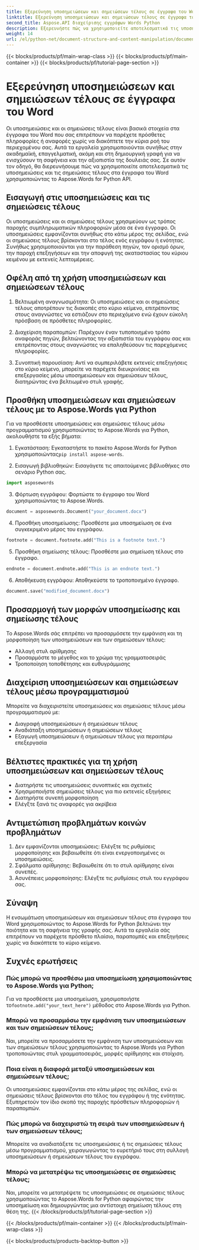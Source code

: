 ```yaml
---
title: Εξερεύνηση υποσημειώσεων και σημειώσεων τέλους σε έγγραφα του Word
linktitle: Εξερεύνηση υποσημειώσεων και σημειώσεων τέλους σε έγγραφα του Word
second_title: Aspose.API διαχείρισης εγγράφων Words Python
description: Εξερευνήστε πώς να χρησιμοποιείτε αποτελεσματικά τις υποσημειώσεις και τις σημειώσεις τέλους σε έγγραφα του Word χρησιμοποιώντας το Aspose.Words για Python. Μάθετε να προσθέτετε, να προσαρμόζετε και να διαχειρίζεστε αυτά τα στοιχεία μέσω προγραμματισμού.
weight: 14
url: /el/python-net/document-structure-and-content-manipulation/document-footnotes-endnotes/
---
```


{{< blocks/products/pf/main-wrap-class >}}
{{< blocks/products/pf/main-container >}}
{{< blocks/products/pf/tutorial-page-section >}}

# Εξερεύνηση υποσημειώσεων και σημειώσεων τέλους σε έγγραφα του Word


Οι υποσημειώσεις και οι σημειώσεις τέλους είναι βασικά στοιχεία στα έγγραφα του Word που σας επιτρέπουν να παρέχετε πρόσθετες πληροφορίες ή αναφορές χωρίς να διακόπτετε την κύρια ροή του περιεχομένου σας. Αυτά τα εργαλεία χρησιμοποιούνται συνήθως στην ακαδημαϊκή, επαγγελματική, ακόμη και στη δημιουργική γραφή για να ενισχύσουν τη σαφήνεια και την αξιοπιστία της δουλειάς σας. Σε αυτόν τον οδηγό, θα διερευνήσουμε πώς να χρησιμοποιείτε αποτελεσματικά τις υποσημειώσεις και τις σημειώσεις τέλους στα έγγραφα του Word χρησιμοποιώντας το Aspose.Words for Python API.

## Εισαγωγή στις υποσημειώσεις και τις σημειώσεις τέλους

Οι υποσημειώσεις και οι σημειώσεις τέλους χρησιμεύουν ως τρόπος παροχής συμπληρωματικών πληροφοριών μέσα σε ένα έγγραφο. Οι υποσημειώσεις εμφανίζονται συνήθως στο κάτω μέρος της σελίδας, ενώ οι σημειώσεις τέλους βρίσκονται στο τέλος ενός εγγράφου ή ενότητας. Συνήθως χρησιμοποιούνται για την παράθεση πηγών, τον ορισμό όρων, την παροχή επεξηγήσεων και την αποφυγή της ακαταστασίας του κύριου κειμένου με εκτενείς λεπτομέρειες.

## Οφέλη από τη χρήση υποσημειώσεων και σημειώσεων τέλους

1. Βελτιωμένη αναγνωσιμότητα: Οι υποσημειώσεις και οι σημειώσεις τέλους αποτρέπουν τις διακοπές στο κύριο κείμενο, επιτρέποντας στους αναγνώστες να εστιάζουν στο περιεχόμενο ενώ έχουν εύκολη πρόσβαση σε πρόσθετες πληροφορίες.

2. Διαχείριση παραπομπών: Παρέχουν έναν τυποποιημένο τρόπο αναφοράς πηγών, βελτιώνοντας την αξιοπιστία του εγγράφου σας και επιτρέποντας στους αναγνώστες να επαληθεύσουν τις παρεχόμενες πληροφορίες.

3. Συνοπτική παρουσίαση: Αντί να συμπεριλάβετε εκτενείς επεξηγήσεις στο κύριο κείμενο, μπορείτε να παρέχετε διευκρινίσεις και επεξεργασίες μέσω υποσημειώσεων και σημειώσεων τέλους, διατηρώντας ένα βελτιωμένο στυλ γραφής.

## Προσθήκη υποσημειώσεων και σημειώσεων τέλους με το Aspose.Words για Python

Για να προσθέσετε υποσημειώσεις και σημειώσεις τέλους μέσω προγραμματισμού χρησιμοποιώντας το Aspose.Words για Python, ακολουθήστε τα εξής βήματα:

1.  Εγκατάσταση: Εγκαταστήστε το πακέτο Aspose.Words for Python χρησιμοποιώντας`pip install aspose-words`.

2. Εισαγωγή βιβλιοθηκών: Εισαγάγετε τις απαιτούμενες βιβλιοθήκες στο σενάριο Python σας.
```python
import asposewords
```

3. Φόρτωση εγγράφου: Φορτώστε το έγγραφο του Word χρησιμοποιώντας το Aspose.Words.
```python
document = asposewords.Document("your_document.docx")
```

4. Προσθήκη υποσημείωσης: Προσθέστε μια υποσημείωση σε ένα συγκεκριμένο μέρος του εγγράφου.
```python
footnote = document.footnote.add("This is a footnote text.")
```

5. Προσθήκη σημείωσης τέλους: Προσθέστε μια σημείωση τέλους στο έγγραφο.
```python
endnote = document.endnote.add("This is an endnote text.")
```

6. Αποθήκευση εγγράφου: Αποθηκεύστε το τροποποιημένο έγγραφο.
```python
document.save("modified_document.docx")
```

## Προσαρμογή των μορφών υποσημείωσης και σημείωσης τέλους

Το Aspose.Words σάς επιτρέπει να προσαρμόσετε την εμφάνιση και τη μορφοποίηση των υποσημειώσεων και των σημειώσεων τέλους:

- Αλλαγή στυλ αρίθμησης
- Προσαρμόστε το μέγεθος και το χρώμα της γραμματοσειράς
- Τροποποίηση τοποθέτησης και ευθυγράμμισης

## Διαχείριση υποσημειώσεων και σημειώσεων τέλους μέσω προγραμματισμού

Μπορείτε να διαχειριστείτε υποσημειώσεις και σημειώσεις τέλους μέσω προγραμματισμού με:

- Διαγραφή υποσημειώσεων ή σημειώσεων τέλους
- Αναδιάταξη υποσημειώσεων ή σημειώσεων τέλους
- Εξαγωγή υποσημειώσεων ή σημειώσεων τέλους για περαιτέρω επεξεργασία

## Βέλτιστες πρακτικές για τη χρήση υποσημειώσεων και σημειώσεων τέλους

- Διατηρήστε τις υποσημειώσεις συνοπτικές και σχετικές
- Χρησιμοποιήστε σημειώσεις τέλους για πιο εκτενείς εξηγήσεις
- Διατηρήστε συνεπή μορφοποίηση
- Ελέγξτε ξανά τις αναφορές για ακρίβεια

## Αντιμετώπιση προβλημάτων κοινών προβλημάτων

1. Δεν εμφανίζονται υποσημειώσεις: Ελέγξτε τις ρυθμίσεις μορφοποίησης και βεβαιωθείτε ότι είναι ενεργοποιημένες οι υποσημειώσεις.
2. Σφάλματα αρίθμησης: Βεβαιωθείτε ότι το στυλ αρίθμησης είναι συνεπές.
3. Ασυνέπειες μορφοποίησης: Ελέγξτε τις ρυθμίσεις στυλ του εγγράφου σας.

## Σύναψη

Η ενσωμάτωση υποσημειώσεων και σημειώσεων τέλους στα έγγραφα του Word χρησιμοποιώντας το Aspose.Words for Python βελτιώνει την ποιότητα και τη σαφήνεια της γραφής σας. Αυτά τα εργαλεία σάς επιτρέπουν να παρέχετε πρόσθετο πλαίσιο, παραπομπές και επεξηγήσεις χωρίς να διακόπτετε το κύριο κείμενο.

## Συχνές ερωτήσεις

### Πώς μπορώ να προσθέσω μια υποσημείωση χρησιμοποιώντας το Aspose.Words για Python;

 Για να προσθέσετε μια υποσημείωση, χρησιμοποιήστε το`footnote.add("your_text_here")` μέθοδος στο Aspose.Words για Python.

### Μπορώ να προσαρμόσω την εμφάνιση των υποσημειώσεων και των σημειώσεων τέλους;

Ναι, μπορείτε να προσαρμόσετε την εμφάνιση των υποσημειώσεων και των σημειώσεων τέλους χρησιμοποιώντας το Aspose.Words για Python τροποποιώντας στυλ γραμματοσειράς, μορφές αρίθμησης και στοίχιση.

### Ποια είναι η διαφορά μεταξύ υποσημειώσεων και σημειώσεων τέλους;

Οι υποσημειώσεις εμφανίζονται στο κάτω μέρος της σελίδας, ενώ οι σημειώσεις τέλους βρίσκονται στο τέλος του εγγράφου ή της ενότητας. Εξυπηρετούν τον ίδιο σκοπό της παροχής πρόσθετων πληροφοριών ή παραπομπών.

### Πώς μπορώ να διαχειριστώ τη σειρά των υποσημειώσεων ή των σημειώσεων τέλους;

Μπορείτε να αναδιατάξετε τις υποσημειώσεις ή τις σημειώσεις τέλους μέσω προγραμματισμού, χειραγωγώντας το ευρετήριό τους στη συλλογή υποσημειώσεων ή σημειώσεων τέλους του εγγράφου.

### Μπορώ να μετατρέψω τις υποσημειώσεις σε σημειώσεις τέλους;

Ναι, μπορείτε να μετατρέψετε τις υποσημειώσεις σε σημειώσεις τέλους χρησιμοποιώντας το Aspose.Words for Python αφαιρώντας την υποσημείωση και δημιουργώντας μια αντίστοιχη σημείωση τέλους στη θέση της.
{{< /blocks/products/pf/tutorial-page-section >}}

{{< /blocks/products/pf/main-container >}}
{{< /blocks/products/pf/main-wrap-class >}}

{{< blocks/products/products-backtop-button >}}
